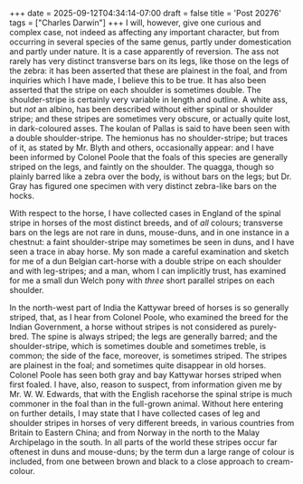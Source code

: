 +++
date = 2025-09-12T04:34:14-07:00
draft = false
title = 'Post 20276'
tags = ["Charles Darwin"]
+++
I will, however, give one curious and complex case, not indeed as affecting any important character, but from occurring in several species of the same genus, partly under domestication and partly under nature. It is a case apparently of reversion. The ass not rarely has very distinct transverse bars on its legs, like those on the legs of the zebra: it has been asserted that these are plainest in the foal, and from inquiries which I have made, I believe this to be true. It has also been asserted that the stripe on each shoulder is sometimes double. The shoulder-stripe is certainly very variable in length and outline. A white ass, but _not_ an albino, has been described without either spinal or shoulder stripe; and these stripes are sometimes very obscure, or actually quite lost, in dark-coloured asses. The koulan of Pallas is said to have been seen with a double shoulder-stripe. The hemionus has no shoulder-stripe; but traces of it, as stated by Mr. Blyth and others, occasionally appear: and I have been informed by Colonel Poole that the foals of this species are generally striped on the legs, and faintly on the shoulder. The quagga, though so plainly barred like a zebra over the body, is without bars on the legs; but Dr. Gray has figured one specimen with very distinct zebra-like bars on the hocks.

With respect to the horse, I have collected cases in England of the spinal stripe in horses of the most distinct breeds, and of _all_ colours; transverse bars on the legs are not rare in duns, mouse-duns, and in one instance in a chestnut: a faint shoulder-stripe may sometimes be seen in duns, and I have seen a trace in abay horse. My son made a careful examination and sketch for me of a dun Belgian cart-horse with a double stripe on each shoulder and with leg-stripes; and a man, whom I can implicitly trust, has examined for me a small dun Welch pony with _three_ short parallel stripes on each shoulder.

In the north-west part of India the Kattywar breed of horses is so generally striped, that, as I hear from Colonel Poole, who examined the breed for the Indian Government, a horse without stripes is not considered as purely-bred. The spine is always striped; the legs are generally barred; and the shoulder-stripe, which is sometimes double and sometimes treble, is common; the side of the face, moreover, is sometimes striped. The stripes are plainest in the foal; and sometimes quite disappear in old horses. Colonel Poole has seen both gray and bay Kattywar horses striped when first foaled. I have, also, reason to suspect, from information given me by Mr. W. W. Edwards, that with the English racehorse the spinal stripe is much commoner in the foal than in the full-grown animal. Without here entering on further details, I may state that I have collected cases of leg and shoulder stripes in horses of very different breeds, in various countries from Britain to Eastern China; and from Norway in the north to the Malay Archipelago in the south. In all parts of the world these stripes occur far oftenest in duns and mouse-duns; by the term dun a large range of colour is included, from one between brown and black to a close approach to cream-colour.
